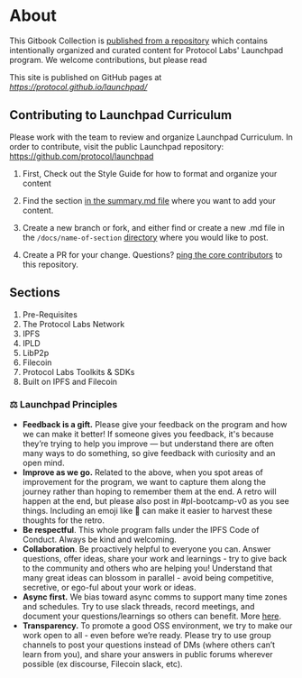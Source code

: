 # About

This Gitbook Collection is [published from a repository](https://github.com/protocol/launchpad) which contains intentionally organized and curated content for Protocol Labs' Launchpad program. We welcome contributions, but please read

This site is published on GitHub pages at _https://protocol.github.io/launchpad/_

## Contributing to Launchpad Curriculum
Please work with the team to review and organize Launchpad Curriculum. In order to contribute, visit the public Launchpad repository: https://github.com/protocol/launchpad

1. First, Check out the Style Guide for how to format and organize your content

2. Find the section [in the summary.md file](https://github.com/protocol/launchpad/blob/main/docs/summary.md) where you want to add your content.

3. Create a new branch or fork, and either find or create a new .md file in the `/docs/name-of-section` [directory](https://github.com/protocol/launchpad/tree/main/docs) where you would like to post.

4. Create a PR for your change. Questions? [ping the core contributors](https://github.com/protocol/launchpad/graphs/contributors) to this repository.


## Sections

1. Pre-Requisites
2. The Protocol Labs Network
3. IPFS
4. IPLD
5. LibP2p
6. Filecoin
7. Protocol Labs Toolkits & SDKs
8. Built on IPFS and Filecoin

### ⚖️  Launchpad Principles

* **Feedback is a gift.** Please give your feedback on the program and how we can make it better! If someone gives you feedback, it's because they’re trying to help you improve — but understand there are often many ways to do something, so give feedback with curiosity and an open mind.
* **Improve as we go.** Related to the above, when you spot areas of improvement for the program, we want to capture them along the journey rather than hoping to remember them at the end. A retro will happen at the end, but please also post in #pl-bootcamp-v0 as you see things. Including an emoji like 🤔 can make it easier to harvest these thoughts for the retro.
* **Be respectful**. This whole program falls under the IPFS Code of Conduct. Always be kind and welcoming.
* **Collaboration**. Be proactively helpful to everyone you can. Answer questions, offer ideas, share your work and learnings - try to give back to the community and others who are helping you! Understand that many great ideas can blossom in parallel - avoid being competitive, secretive, or ego-ful about your work or ideas.
* **Async first.** We bias toward async comms to support many time zones and schedules. Try to use slack threads, record meetings, and document your questions/learnings so others can benefit. More [here](https://app.gitbook.com/s/-M4ooPzkIHGnAcvo99dy/how-we-work/async-work).
* **Transparency.** To promote a good OSS environment, we try to make our work open to all - even before we’re ready. Please try to use group channels to post your questions instead of DMs (where others can’t learn from you), and share your answers in public forums wherever possible (ex discourse, Filecoin slack, etc).
